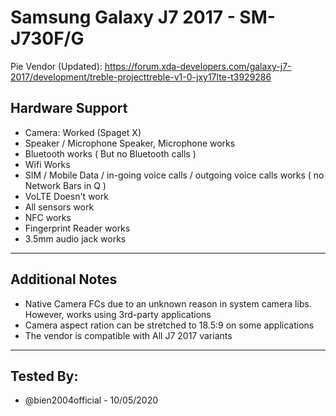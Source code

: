 # Samsung Galaxy J7 2017 - SM-J730F/G
Pie Vendor (Updated):
https://forum.xda-developers.com/galaxy-j7-2017/development/treble-projecttreble-v1-0-jxy17lte-t3929286
 ## Hardware Support
 * Camera: 
Worked (Spaget X)
 * Speaker / Microphone
Speaker, Microphone works
 * Bluetooth
works ( But no Bluetooth calls )
 * Wifi
Works
 * SIM / Mobile Data / in-going voice calls / outgoing voice calls
works ( no Network Bars in Q )
 * VoLTE
Doesn't work
* All sensors
work
 * NFC
works
 * Fingerprint Reader
works
 * 3.5mm audio jack
works
 ***
## Additional Notes
* Native Camera FCs due to an unknown reason in system camera libs. However, works using 3rd-party applications
* Camera aspect ration can be stretched to 18.5:9 on some applications
* The vendor is compatible with All J7 2017 variants
 ***

 ## Tested By:
* @bien2004official - 10/05/2020
